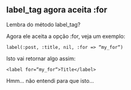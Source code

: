 ## label\_tag agora aceita :for

Lembra do método label\_tag?

Agora ele aceita a opção :for, veja um exemplo:

	label(:post, :title, nil, :for => “my_for“)

Isto vai retornar algo assim:

	<label for=“my_for“>Title</label>

Hmm… não entendi para que isto…
